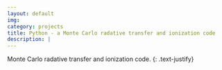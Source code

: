 ```yaml
---
layout: default
img:
category: projects
title: Python - a Monte Carlo radative transfer and ionization code
description: |
---
```


Monte Carlo radative transfer and ionization code.
{: .text-justify}
